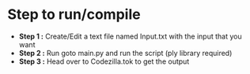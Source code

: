 # Step to run/compile

- <b>Step 1 :</b> Create/Edit a text file named Input.txt with the input that you want
- <b>Step 2 :</b> Run goto main.py and run the script (ply library required)
- <b>Step 3 :</b> Head over to Codezilla.tok to get the output